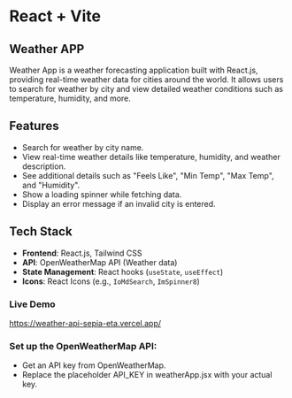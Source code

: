 # React + Vite

## Weather APP
Weather App is a weather forecasting application built with React.js, providing real-time weather data for cities around the world. It allows users to search for weather by city and view detailed weather conditions such as temperature, humidity, and more.

## Features

- Search for weather by city name.
- View real-time weather details like temperature, humidity, and weather description.
- See additional details such as "Feels Like", "Min Temp", "Max Temp", and "Humidity".
- Show a loading spinner while fetching data.
- Display an error message if an invalid city is entered.

## Tech Stack

- **Frontend**: React.js, Tailwind CSS
- **API**: OpenWeatherMap API (Weather data)
- **State Management**: React hooks (`useState`, `useEffect`)
- **Icons**: React Icons (e.g., `IoMdSearch`, `ImSpinner8`)

### Live Demo
https://weather-api-sepia-eta.vercel.app/


### Set up the OpenWeatherMap API:
- Get an API key from OpenWeatherMap.
- Replace the placeholder API_KEY in weatherApp.jsx with your actual key.
